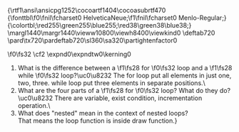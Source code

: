 {\rtf1\ansi\ansicpg1252\cocoartf1404\cocoasubrtf470
{\fonttbl\f0\fnil\fcharset0 HelveticaNeue;\f1\fnil\fcharset0 Menlo-Regular;}
{\colortbl;\red255\green255\blue255;\red38\green38\blue38;}
\margl1440\margr1440\vieww10800\viewh8400\viewkind0
\deftab720
\pard\tx720\pardeftab720\sl360\sa320\partightenfactor0

\f0\fs32 \cf2 \expnd0\expndtw0\kerning0
1. What is the difference between a 
\f1\fs28 for
\f0\fs32  loop and a 
\f1\fs28 while
\f0\fs32  loop?\uc0\u8232 The for loop put all elements in just one, two, three. while loop put three elements in separate positions.\
2. What are the four parts of a 
\f1\fs28 for
\f0\fs32  loop? What do they do?\uc0\u8232 There are variable, exist condition, incrementation operation.\
3. What does "nested" mean in the context of nested loops?\
That means the loop function is inside draw function.}
